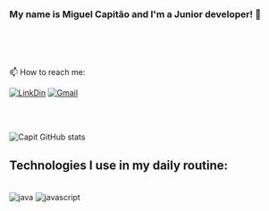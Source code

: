 ### My name is Miguel Capitão and I'm a Junior developer! 👋
<br>
<br>
<br>
<br>



<div>
📫 How to reach me:
</div>

[![LinkDin](https://img.shields.io/badge/LinkedIn-0077B5?style=for-the-badge&logo=linkedin&logoColor=white)](https://www.linkedin.com/in/miguelcapit/)
[![Gmail](https://img.shields.io/badge/Gmail-D14836?style=for-the-badge&logo=gmail&logoColor=white)](miguelcapit1@gmail.com)

<br>
<br>

![Capit GitHub stats](https://github-readme-stats.vercel.app/api?username=MiguelCapitao&show_icons=true&theme=dracula)

## Technologies I use in my daily routine:

<div><br/>
<img align="center" alt="java" src="https://img.shields.io/badge/Java-ED8B00?style=for-the-badge&logo=openjdk&logoColor=white" >
<img align="center" alt="javascript" src="https://img.shields.io/badge/JavaScript-323330?style=for-the-badge&logo=javascript&logoColor=F7DF1E">
</div><br/>
